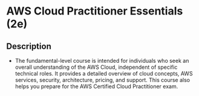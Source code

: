 # AWS Cloud Practitioner Essentials (2e)
## Description
* The fundamental-level course is intended for individuals who seek an overall understanding of the AWS Cloud, independent of specific technical roles. It provides a detailed overview of cloud concepts, AWS services, security, architecture, pricing, and support. This course also helps you prepare for the AWS Certified Cloud Practitioner exam.
